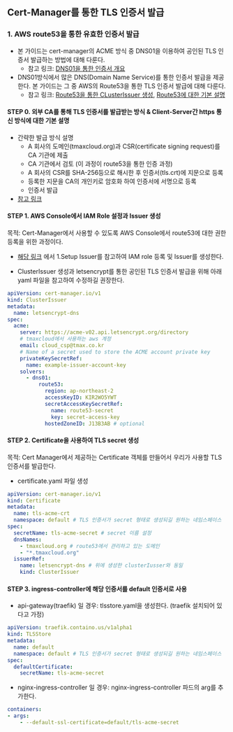 ## Cert-Manager를 통한 TLS 인증서 발급

### 1. AWS route53을 통한 유효한 인증서 발급
- 본 가이드는 cert-manager의 ACME 방식 중 DNS01을 이용하여 공인된 TLS 인증서 발급하는 방법에 대해 다룬다.
  - 참고 링크: [DNS01을 통한 인증서 개요](https://cert-manager.io/docs/configuration/acme/dns01/)
- DNS01방식에서 많은 DNS(Domain Name Service)를 통한 인증서 발급을 제공한다. 본 가이드는 그 중 AWS의 Route53을 통한 TLS 인증서 발급에 대해 다룬다. 
  - 참고 링크: [Route53을 통한 CLusterIssuer 생성](https://cert-manager.io/docs/configuration/acme/dns01/route53/),
    [Route53에 대한 기본 설명](https://brunch.co.kr/@topasvga/49) 

#### STEP 0. 외부 CA를 통해 TLS 인증서를 발급받는 방식 & Client-Server간 https 통신 방식에 대한 기본 설명 
- 간략한 발급 방식 설명 
  - A 회사의 도메인(tmaxcloud.org)과 CSR(certificate signing request)를 CA 기관에 제출 
  - CA 기관에서 검토 (이 과정이 route53을 통한 인증 과정) 
  - A 회사의 CSR를 SHA-256등으로 해시한 후 인증서(tls.crt)에 지문으로 등록 
  - 등록한 지문을 CA의 개인키로 암호화 하여 인증서에 서명으로 등록 
  - 인증서 발급
- [참고 링크](https://babbab2.tistory.com/5)

#### STEP 1. AWS Console에서 IAM Role 설정과 Issuer 생성
목적: Cert-Manager에서 사용할 수 있도록 AWS Console에서 route53에 대한 권한 등록을 위한 과정이다.
- [해당 링크](https://voyagermesh.com/docs/v12.0.0/guides/cert-manager/dns01_challenge/aws-route53/) 에서 1.Setup Issuer를 참고하여 IAM role 등록 및 Issuer를 생성한다.

- ClusterIssuer 생성과 letsencrypt를 통한 공인된 TLS 인증서 발급을 위해 아래 yaml 파일을 참고하여 수정하길 권장한다. 
```yaml
apiVersion: cert-manager.io/v1
kind: ClusterIssuer
metadata:
  name: letsencrypt-dns
spec:
  acme:
    server: https://acme-v02.api.letsencrypt.org/directory
    # tmaxcloud에서 사용하는 aws 계정 
    email: cloud_csp@tmax.co.kr
    # Name of a secret used to store the ACME account private key
    privateKeySecretRef:
      name: example-issuer-account-key
    solvers:
      - dns01:
          route53:
            region: ap-northeast-2
            accessKeyID: KIR2WO5YWT
            secretAccessKeySecretRef:
              name: route53-secret
              key: secret-access-key
            hostedZoneID: J13B3AB # optional
```

#### STEP 2. Certificate을 사용하여 TLS secret 생성  
목적: Cert Manager에서 제공하는 Certificate 객체를 만들어서 우리가 사용할 TLS 인증서를 발급한다. 
- certificate.yaml 파일 생성 
```yaml
apiVersion: cert-manager.io/v1
kind: Certificate
metadata:
  name: tls-acme-crt
  namespace: default # TLS 인증서가 secret 형태로 생성되길 원하는 네임스페이스  
spec:
  secretName: tls-acme-secret # secret 이름 설정 
  dnsNames:
    - tmaxcloud.org # route53에서 관리하고 있는 도메인 
    - "*.tmaxcloud.org" 
  issuerRef:
    name: letsencrypt-dns # 위에 생성한 clusterIusser와 동일 
    kind: ClusterIssuer
```

#### STEP 3. ingress-controller에 해당 인증서를 default 인증서로 사용 
- api-gateway(traefik) 일 경우: tlsstore.yaml을 생성한다. (traefik 설치되어 있다고 가정)
```yaml
apiVersion: traefik.containo.us/v1alpha1
kind: TLSStore
metadata:
  name: default
  namespace: default # TLS 인증서가 secret 형태로 생성되길 원하는 네임스페이스  
spec:
  defaultCertificate:
    secretName: tls-acme-secret
```
- nginx-ingress-controller 일 경우: nginx-ingress-controller 파드의 arg를 추가한다. 
```yaml
containers:
- args:
    - --default-ssl-certificate=default/tls-acme-secret
```
